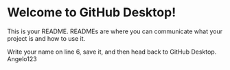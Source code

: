# Welcome to GitHub Desktop!

This is your README. READMEs are where you can communicate what your project is and how to use it.
  
Write your name on line 6, save it, and then head back to GitHub Desktop.
Angelo123
